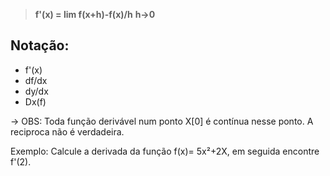 >**f'(x) = lim           f(x+h)-f(x)/h**
			  **h→0**

## Notação:

- f'(x)
- df/dx
- dy/dx
- Dx(f)

→ OBS: Toda função derivável num ponto X[0] é contínua nesse ponto. A reciproca não é verdadeira.

Exemplo: Calcule a derivada da função f(x)= 5x²+2X, em seguida encontre f'(2).

